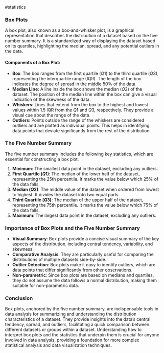 #statistics 
### Box Plots

A box plot, also known as a box-and-whisker plot, is a graphical representation that describes the distribution of a dataset based on the five number summary. It is a standardized way of displaying the dataset based on its quartiles, highlighting the median, spread, and any potential outliers in the data.

#### Components of a Box Plot:
- **Box**: The box ranges from the first quartile ($Q1$) to the third quartile ($Q3$), representing the interquartile range (IQR). The length of the box indicates the degree of spread in the middle 50% of the data.
- **Median Line**: A line inside the box shows the median ($Q2$) of the dataset. The position of the median line within the box can give a visual indication of the skewness of the data.
- **Whiskers**: Lines that extend from the box to the highest and lowest values within 1.5 IQR from the $Q1$ and $Q3$, respectively. They provide a visual cue about the range of the data.
- **Outliers**: Points outside the range of the whiskers are considered outliers and are plotted as individual points. This helps in identifying data points that deviate significantly from the rest of the distribution.

### The Five Number Summary

The five number summary includes the following key statistics, which are essential for constructing a box plot:

1. **Minimum**: The smallest data point in the dataset, excluding any outliers.
2. **First Quartile ($Q1$)**: The median of the lower half of the dataset, representing the 25th percentile. It marks the value below which 25% of the data falls.
3. **Median ($Q2$)**: The middle value of the dataset when ordered from lowest to highest. It divides the dataset into two equal parts.
4. **Third Quartile ($Q3$)**: The median of the upper half of the dataset, representing the 75th percentile. It marks the value below which 75% of the data falls.
5. **Maximum**: The largest data point in the dataset, excluding any outliers.

### Importance of Box Plots and the Five Number Summary

- **Visual Summary**: Box plots provide a concise visual summary of the key aspects of the distribution, including central tendency, variability, and skewness.
- **Comparative Analysis**: They are particularly useful for comparing the distributions of multiple datasets side-by-side.
- **Outlier Detection**: Box plots make it easy to identify outliers, which are data points that differ significantly from other observations.
- **Non-parametric**: Since box plots are based on medians and quartiles, they do not assume the data follows a normal distribution, making them suitable for non-parametric data.

### Conclusion

Box plots, anchored by the five number summary, are indispensable tools in data analysis for summarizing and understanding the distribution characteristics of a dataset. They provide insights into the data’s central tendency, spread, and outliers, facilitating a quick comparison between different datasets or groups within a dataset. Understanding how to interpret box plots and the statistics that underpin them is crucial for anyone involved in data analysis, providing a foundation for more complex statistical analysis and data visualization techniques.